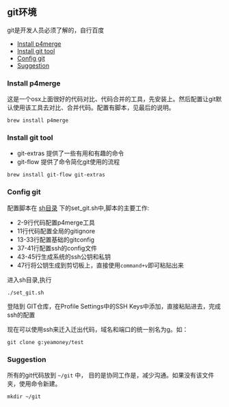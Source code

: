 ## git环境

git是开发人员必须了解的，自行百度

<!-- START doctoc generated TOC please keep comment here to allow auto update -->
<!-- DON'T EDIT THIS SECTION, INSTEAD RE-RUN doctoc TO UPDATE -->


- [Install p4merge](#install-p4merge)
- [Install git tool](#install-git-tool)
- [Config git](#config-git)
- [Suggestion](#suggestion)

<!-- END doctoc generated TOC please keep comment here to allow auto update -->


### Install p4merge

这是一个osx上面很好的代码对比、代码合并的工具，先安装上。然后配置让git默认使用该工具去对比、合并代码。配置有脚本，见最后的说明。

```
brew install p4merge
```

### Install git tool

+ git-extras 提供了一些有用和有趣的命令
+ git-flow 提供了命令简化git使用的流程

```
brew install git-flow git-extras
```

### Config git
配置脚本在 [sh目录](../sh) 下的set_git.sh中,脚本的主要工作:

+ 2-9行代码配置p4merge工具
+ 11行代码配置全局的gitignore
+ 13-33行配置基础的gitconfig
+ 37-41行配置ssh的config文件
+ 43-45行生成系统的ssh公钥和私钥
+ 47行将公钥生成到剪切板上，直接使用```command+v```即可粘贴出来

进入sh目录,执行
```
./set_git.sh
```

登陆到 GIT仓库，在Profile Settings中的SSH Keys中添加，直接粘贴进去，完成ssh的配置

现在可以使用ssh来迁入迁出代码，域名和端口的统一别名为g。如：
```
git clone g:yeamoney/test
```

### Suggestion
所有的git代码放到 ```~/git``` 中， 目的是协同工作是，减少沟通。如果没有该文件夹，使用命令新建。
```
mkdir ~/git
```

